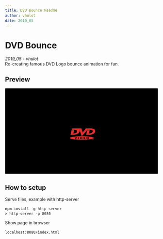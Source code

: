 ```yaml
---
title: DVD Bounce Readme
author: vhulot
date: 2019_05
---
```


# DVD Bounce

_2019_05 - vhulot_  
Re-creating famous DVD Logo bounce animation for fun.

## Preview

![alt-text](demo.gif "Preview dvd bounce")

## How to setup

Serve files, example with http-server

```shell
npm install -g http-server
> http-server -p 8080
```

Show page in browser

```sh
localhost:8080/index.html
```
